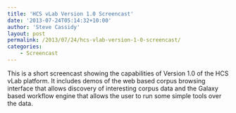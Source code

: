 ```yaml
---
title: 'HCS vLab Version 1.0 Screencast'
date: '2013-07-24T05:14:32+10:00'
author: 'Steve Cassidy'
layout: post
permalink: /2013/07/24/hcs-vlab-version-1-0-screencast/
categories:
    - Screencast
---
```




This is a short screencast showing the capabilities of Version 1.0 of the HCS vLab platform. It includes demos of the web based corpus browsing interface that allows discovery of interesting corpus data and the Galaxy based workflow engine that allows the user to run some simple tools over the data.